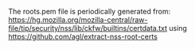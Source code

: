 The roots.pem file is periodically generated from:
https://hg.mozilla.org/mozilla-central/raw-file/tip/security/nss/lib/ckfw/builtins/certdata.txt
using
https://github.com/agl/extract-nss-root-certs
